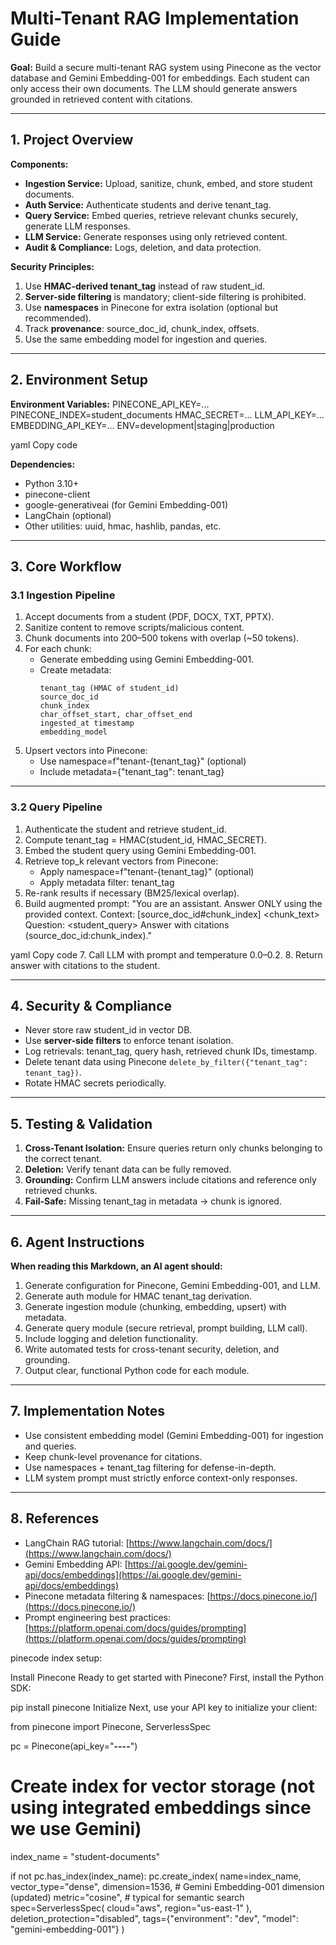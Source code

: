 # Multi-Tenant RAG Implementation Guide
**Goal:** Build a secure multi-tenant RAG system using Pinecone as the vector database and Gemini Embedding-001 for embeddings. Each student can only access their own documents. The LLM should generate answers grounded in retrieved content with citations.

---

## 1. Project Overview
**Components:**
- **Ingestion Service:** Upload, sanitize, chunk, embed, and store student documents.
- **Auth Service:** Authenticate students and derive tenant_tag.
- **Query Service:** Embed queries, retrieve relevant chunks securely, generate LLM responses.
- **LLM Service:** Generate responses using only retrieved content.
- **Audit & Compliance:** Logs, deletion, and data protection.

**Security Principles:**
1. Use **HMAC-derived tenant_tag** instead of raw student_id.
2. **Server-side filtering** is mandatory; client-side filtering is prohibited.
3. Use **namespaces** in Pinecone for extra isolation (optional but recommended).
4. Track **provenance**: source_doc_id, chunk_index, offsets.
5. Use the same embedding model for ingestion and queries.

---

## 2. Environment Setup
**Environment Variables:**
PINECONE_API_KEY=...
PINECONE_INDEX=student_documents
HMAC_SECRET=...
LLM_API_KEY=...
EMBEDDING_API_KEY=...
ENV=development|staging|production

yaml
Copy code

**Dependencies:**
- Python 3.10+
- pinecone-client
- google-generativeai (for Gemini Embedding-001)
- LangChain (optional)
- Other utilities: uuid, hmac, hashlib, pandas, etc.

---

## 3. Core Workflow

### 3.1 Ingestion Pipeline
1. Accept documents from a student (PDF, DOCX, TXT, PPTX).
2. Sanitize content to remove scripts/malicious content.
3. Chunk documents into 200–500 tokens with overlap (~50 tokens).
4. For each chunk:
   - Generate embedding using Gemini Embedding-001.
   - Create metadata:
     ```
     tenant_tag (HMAC of student_id)
     source_doc_id
     chunk_index
     char_offset_start, char_offset_end
     ingested_at timestamp
     embedding_model
     ```
5. Upsert vectors into Pinecone:
   - Use namespace=f"tenant-{tenant_tag}" (optional)
   - Include metadata={"tenant_tag": tenant_tag}

---

### 3.2 Query Pipeline
1. Authenticate the student and retrieve student_id.
2. Compute tenant_tag = HMAC(student_id, HMAC_SECRET).
3. Embed the student query using Gemini Embedding-001.
4. Retrieve top_k relevant vectors from Pinecone:
   - Apply namespace=f"tenant-{tenant_tag}" (optional)
   - Apply metadata filter: tenant_tag
5. Re-rank results if necessary (BM25/lexical overlap).
6. Build augmented prompt:
"You are an assistant. Answer ONLY using the provided context.
Context:
[source_doc_id#chunk_index] <chunk_text>
Question:
<student_query>
Answer with citations (source_doc_id:chunk_index)."

yaml
Copy code
7. Call LLM with prompt and temperature 0.0–0.2.
8. Return answer with citations to the student.

---

## 4. Security & Compliance
- Never store raw student_id in vector DB.
- Use **server-side filters** to enforce tenant isolation.
- Log retrievals: tenant_tag, query hash, retrieved chunk IDs, timestamp.
- Delete tenant data using Pinecone `delete_by_filter({"tenant_tag": tenant_tag})`.
- Rotate HMAC secrets periodically.

---

## 5. Testing & Validation
1. **Cross-Tenant Isolation:** Ensure queries return only chunks belonging to the correct tenant.
2. **Deletion:** Verify tenant data can be fully removed.
3. **Grounding:** Confirm LLM answers include citations and reference only retrieved chunks.
4. **Fail-Safe:** Missing tenant_tag in metadata → chunk is ignored.

---

## 6. Agent Instructions
**When reading this Markdown, an AI agent should:**
1. Generate configuration for Pinecone, Gemini Embedding-001, and LLM.
2. Generate auth module for HMAC tenant_tag derivation.
3. Generate ingestion module (chunking, embedding, upsert) with metadata.
4. Generate query module (secure retrieval, prompt building, LLM call).
5. Include logging and deletion functionality.
6. Write automated tests for cross-tenant security, deletion, and grounding.
7. Output clear, functional Python code for each module.

---

## 7. Implementation Notes
- Use consistent embedding model (Gemini Embedding-001) for ingestion and queries.
- Keep chunk-level provenance for citations.
- Use namespaces + tenant_tag filtering for defense-in-depth.
- LLM system prompt must strictly enforce context-only responses.

---

## 8. References
- LangChain RAG tutorial: [https://www.langchain.com/docs/](https://www.langchain.com/docs/)
- Gemini Embedding API: [https://ai.google.dev/gemini-api/docs/embeddings](https://ai.google.dev/gemini-api/docs/embeddings)
- Pinecone metadata filtering & namespaces: [https://docs.pinecone.io/](https://docs.pinecone.io/)
- Prompt engineering best practices: [https://platform.openai.com/docs/guides/prompting](https://platform.openai.com/docs/guides/prompting)



pinecode index setup:

Install Pinecone
Ready to get started with Pinecone? First, install the Python SDK:

pip install pinecone
Initialize
Next, use your API key to initialize your client:

from pinecone import Pinecone, ServerlessSpec

pc = Pinecone(api_key="********-****-****-****-************")

# Create index for vector storage (not using integrated embeddings since we use Gemini)
index_name = "student-documents"

if not pc.has_index(index_name):
    pc.create_index(
        name=index_name,
        vector_type="dense",
    dimension=1536,  # Gemini Embedding-001 dimension (updated)
        metric="cosine",  # typical for semantic search
        spec=ServerlessSpec(
            cloud="aws",
            region="us-east-1"
        ),
        deletion_protection="disabled",
        tags={"environment": "dev", "model": "gemini-embedding-001"}
    )
